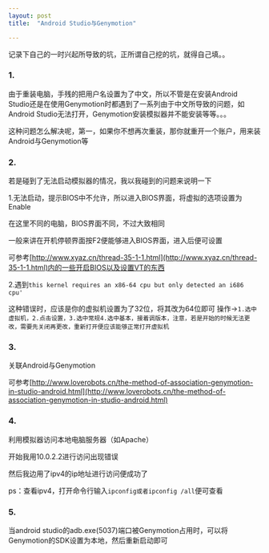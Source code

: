 ```yaml
---
layout: post
title:  "Android Studio与Genymotion"

---
```


记录下自己的一时兴起所导致的坑，正所谓自己挖的坑，就得自己填。。

### 1.

由于重装电脑，手残的把用户名设置为了中文，所以不管是在安装Android Studio还是在使用Genymotion时都遇到了一系列由于中文所导致的问题，如Android Studio无法打开，Genymotion安装模拟器并不能安装等等。。。





这种问题怎么解决呢，第一，如果你不想再次重装，那你就重开一个账户，用来装Android与Genymotion等

### 2.

若是碰到了无法启动模拟器的情况，我以我碰到的问题来说明一下

1.无法启动，提示BIOS中不允许，所以进入BIOS界面，将虚拟的选项设置为Enable

在这里不同的电脑，BIOS界面不同，不过大致相同

一般来讲在开机停顿界面按F2便能够进入BIOS界面，进入后便可设置

可参考[http://www.xyaz.cn/thread-35-1-1.html](http://www.xyaz.cn/thread-35-1-1.html)内的一些开启BIOS以及设置VT的东西

2.遇到`this kernel requires an x86-64 cpu but only detected an i686 cpu'`

这种错误时，应该是你的虚拟机设置为了32位，将其改为64位即可
操作→`1.选中虚拟机，2.点击设置，3.选中常规4.选中基本，接着调版本，注意，若是开始的时候无法更改，需要先关闭再更改，重新打开便应该能够正常打开虚拟机`



### 3.

关联Android与Genymotion

可参考[http://www.loverobots.cn/the-method-of-association-genymotion-in-studio-android.html](http://www.loverobots.cn/the-method-of-association-genymotion-in-studio-android.html)





### 4.

利用模拟器访问本地电脑服务器（如Apache）

开始我用10.0.2.2进行访问出现错误

然后我边用了ipv4的ip地址进行访问便成功了

ps：查看ipv4，打开命令行输入`ipconfig或者ipconfig /all`便可查看



### 5.

当android studio的adb.exe(5037)端口被Genymotion占用时，可以将Genymotion的SDK设置为本地，然后重新启动即可



